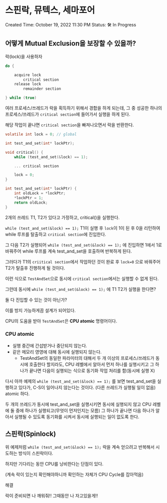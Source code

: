 # 스핀락, 뮤텍스, 세마포어

Created Time: October 19, 2022 11:30 PM
Status: 🛠 In Progress

## 어떻게 Mutual Exclusion을 보장할 수 있을까?

락(lock)을 사용하자

```java
do {

	acquire lock
		critical section
	release lock
		remainder section

} while (true)
```

여러 프로세스/쓰레드가 락을 획득하기 위해서 경합을 하게 되는데, 그 중 성공한 하나의 프로세스/쓰레드가 `critical section`에 들어가서 실행을 하게 된다.

해당 작업이 끝나면 `critical section`을 빠져나오면서 락을 반환한다.

```c
volatile int lock = 0; // global

int test_and_set(int* lockPtr);

void critical() {
	while (test_and_set(&lock) == 1);

	... critical section

	lock = 0;
}

int test_and_set(int* lockPtr) {
	int oldLock = *lockPtr;
	*lockPtr = 1;
	return oldLock;
}
```

2개의 쓰레드 T1, T2가 있다고 가정하고, critical()을 실행한다.

`while (test_and_set(&lock) == 1);` T1이 실행 후 `lock`이 1이 된 후 0을 리턴하여 while 루프를 탈출하고 `critical section`에 진입한다.

그 다음 T2가 실행되어 `while (test_and_set(&lock) == 1);` 에 진입하면 1에서 1로 바꿔주어 while 루프를 계속 test_and_set을 호출하며 반복하게 된다.

그러다가 T1의 `criitical section`에서 작업하던 것이 완료 후 `lock=0` 으로 바꿔주어 T2가 탈출후 진행하게 될 것이다.

이런 식으로 `TestAndSet`으로 동시에 `critical section`에서는 실행할 수 없게 된다.

그런데 동시에 `while (test_and_set(&lock) == 1);` 에 T1 T2가 실행을 한다면?

둘 다 진입할 수 있는 것이 아닌가?

이를 방지 가능하게끔 설계가 되어있다.

CPU의 도움을 받아 `TestAndSet`은 **CPU atomic** 명령어이다.

### CPU atomic

- 실행 중간에 간섭받거나 중단되지 않는다.
- 같은 메모리 영영에 대해 동시에 실행되지 않는다.
    - TestAndSet의 동일한 파라미터의 대해서 두 개 이상의 프로세스/쓰레드가 동시에 호출한다 할지라도, CPU 레벨에서 알아서 먼저 하나를 실행시키고 그 하나가 끝나면 다음이 실행되는 식으로 동기화 작업 처리를 함(동시에 실행 X)

다시 아까 예제의 `while (test_and_set(&lock) == 1);` 를 보면 test_and_set을 실행하고 있다가, C-S이 일어나지 않는다는 것이다. (다른 쓰레드가 실행될 일이 없음) atomic 하다.

두 개의 쓰레드가 동시에 test_and_set을 실행시키면 동시에 실행되지 않고 CPU 레벨에 둘 중에 하나가 실행되고(무엇이 먼저인지는 모름) 그 하나가 끝나면 다음 하나가 알아서 실행될 수 있도록 동기화를 시켜서 동시에 실행되는 일이 없도록 한다.

## 스핀락(Spinlock)

위 예제처럼 `while (test_and_set(&lock) == 1);` 락을 계속 얻으려고 반복해서 시도하는 방식이 스핀락이다.

하지만 기다리는 동안 CPU를 낭비한다는 단점이 있다.

(계속 락이 있는지 확인해야하니까 확인하는 자체가 CPU Cycle를 잡아먹음)

해결

락이 준비되면 나 깨워줘!! 그때동안 나 자고있을게!!